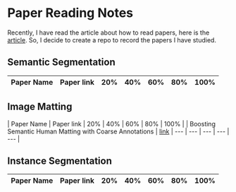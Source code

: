 # Paper Reading Notes
Recently, I have read the article about how to read papers, here is the [article](https://zhuanlan.zhihu.com/p/155723902). 
So, I decide to create a repo to record the papers I have studied.

## Semantic Segmentation

| Paper Name | Paper link | 20% | 40% | 60% | 80% | 100% |
| ---------- | --- | --- | --- | --- | --- | --- |



## Image Matting

| Paper Name | Paper link | 20% | 40% | 60% | 80% | 100% |
| Boosting Semantic Human Matting with Coarse Annotations | [link](https://openaccess.thecvf.com/content_CVPR_2020/papers/Liu_Boosting_Semantic_Human_Matting_With_Coarse_Annotations_CVPR_2020_paper.pdf) | --- | --- | --- | --- | --- |


## Instance Segmentation
| Paper Name | Paper link | 20% | 40% | 60% | 80% | 100% |
| ---------- | --- | --- | --- | --- | --- | --- |
